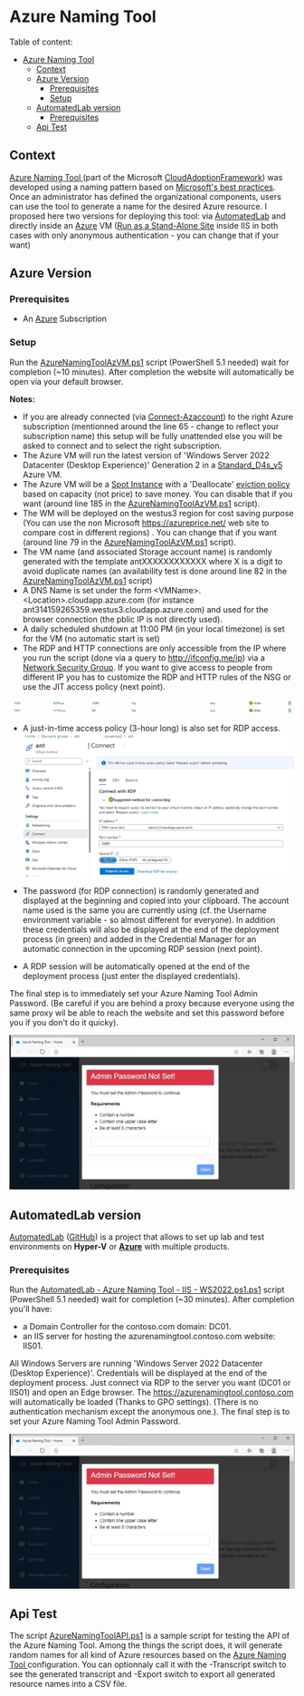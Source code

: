 # Azure Naming Tool

Table of content:
- [Azure Naming Tool](#azure-naming-tool)
  - [Context](#context)
  - [Azure Version](#azure-version)
    - [Prerequisites](#prerequisites)
    - [Setup](#setup)
  - [AutomatedLab version](#automatedlab-version)
    - [Prerequisites](#prerequisites-1)
  - [Api Test](#api-test)

## Context

[Azure Naming Tool ](https://github.com/microsoft/CloudAdoptionFramework/tree/master/ready/AzNamingTool) (part of the Microsoft [CloudAdoptionFramework](https://github.com/microsoft/CloudAdoptionFramework)) was developed using a naming pattern based on [Microsoft's best practices](https://learn.microsoft.com/en-us/azure/cloud-adoption-framework/ready/azure-best-practices/naming-and-tagging). Once an administrator has defined the organizational components, users can use the tool to generate a name for the desired Azure resource.
I proposed here two versions for deploying this tool: via [AutomatedLab](#automatedlab-version) and directly inside an [Azure](#azure-version) VM ([Run as a Stand-Alone Site](https://github.com/microsoft/CloudAdoptionFramework/blob/master/ready/AzNamingTool/INSTALLATION.md#run-as-a-stand-alone-site) inside IIS in both cases with only anonymous authentication - you can change that if your want) 

## Azure Version

### Prerequisites 

  * An [Azure](https://portal.azure.com) Subscription

### Setup

Run the [AzureNamingToolAzVM.ps1](AzureNamingToolAzVM.ps1) script (PowerShell 5.1 needed) wait for completion (~10 minutes).
After completion the website will automatically be open via your default browser. 

**Notes:**
* If you are already connected (via [Connect-Azaccount](https://learn.microsoft.com/en-us/powershell/module/az.accounts/connect-azaccount)) to the right Azure subscription (mentionned around the line 65 - change to reflect your subscription name) this setup will be fully unattended else you will be asked to connect and to select the right subscription. 
* The Azure VM will run the latest version of 'Windows Server 2022 Datacenter (Desktop Experience)' Generation 2 in a [Standard_D4s_v5](https://learn.microsoft.com/en-us/azure/virtual-machines/dv5-dsv5-series) Azure VM.
* The Azure VM will be a [Spot Instance](https://learn.microsoft.com/en-us/azure/virtual-machines/spot-vms) with a 'Deallocate' [eviction policy](https://learn.microsoft.com/en-us/azure/architecture/guide/spot/spot-eviction#eviction-policy) based on capacity (not price) to save money. You can disable that if you want (around line 185 in the [AzureNamingToolAzVM.ps1](AzureNamingToolAzVM.ps1) script).
* The WM will be deployed on the westus3 region for cost saving purpose (You can use the non Microsoft https://azureprice.net/ web site to compare cost in different regions) . You can change  that if you want (around line 79 in the [AzureNamingToolAzVM.ps1](AzureNamingToolAzVM.ps1) script).
* The VM name (and associated Storage account name) is randomly generated with the template antXXXXXXXXXXXX where X is a digit to avoid duplicate names (an availability test is done around line 82 in the [AzureNamingToolAzVM.ps1](AzureNamingToolAzVM.ps1) script)
* A DNS Name is set under the form \<VMName\>.\<Location\>.cloudapp.azure.com (for instance ant314159265359.westus3.cloudapp.azure.com) and used for the browser connection (the pblic IP is not directly used).
* A daily scheduled shutdown at 11:00 PM (in your local timezone) is set for the VM (no automatic start is set)
* The RDP and HTTP connections are only accessible from the IP where you run the script (done via a query to http://ifconfig.me/ip) via a [Network Security Group](https://learn.microsoft.com/en-us/azure/virtual-network/network-security-group-how-it-works). If you want to give access to people from different IP you has to customize the RDP and HTTP rules of the NSG or use the JIT access policy (next point).

![](docs/nsg.jpg)
* A just-in-time access policy (3-hour long) is also set for RDP access.
![](docs/jit.jpg)

* The password (for RDP connection) is randomly generated and displayed at the beginning and copied into your clipboard. The account name used is the same you are currently using (cf. the Username environment variable - so almost different for everyone). In addition these credentials will also be displayed at the end of the deployment process (in green) and added in the Credential Manager for an automatic connection in the upcoming RDP session (next point).
* A RDP session will be automatically opened at the end of the deployment process (just enter the displayed credentials). 
  
The final step is to immediately set your Azure Naming Tool Admin Password. (Be careful if you are behind a proxy because everyone using the same proxy wil be able to reach the website and set this password before you if you don't do it quicky).

![](docs/iis.jpg)

## AutomatedLab version

[AutomatedLab](https://automatedlab.org) ([GitHub](https://github.com/AutomatedLab/AutomatedLab)) is a project that allows to set up lab and test environments on **Hyper-V** or **[Azure](https://portal.azure.com/)** with multiple products.
### Prerequisites 

Run the [AutomatedLab - Azure Naming Tool - IIS - WS2022.ps1.ps1](./AutomatedLab%20-%20Azure%20Naming%20Tool%20-%20IIS%20-%20WS2022.ps1) script (PowerShell 5.1 needed) wait for completion (~30 minutes).
After completion you'll have:
* a Domain Controller for the contoso.com domain: DC01.
* an IIS server for hosting the azurenamingtool.contoso.com website: IIS01.

All Windows Servers are running 'Windows Server 2022 Datacenter (Desktop Experience)'. Credentials will be displayed at the end of the deployment process. Just connect via RDP to the server you want (DC01 or IIS01) and open an Edge browser. The https://azurenamingtool.contoso.com will automatically be loaded (Thanks to GPO settings). (There is no authentication mechanism except the anonymous one.). The final step is to set your Azure Naming Tool Admin Password.

![](docs/iis.jpg)

## Api Test
The script [AzureNamingToolAPI.ps1](AzureNamingToolAPI.ps1) is a sample script for testing the API of the Azure Naming Tool. Among the things the script does, it will generate random names for all kind of Azure resources based on the [Azure Naming Tool ](https://github.com/microsoft/CloudAdoptionFramework/tree/master/ready/AzNamingTool) configuration. You can optionnaly call it with the -Transcript switch to see the generated transcript and -Export switch to export all generated resource names into a CSV file. 